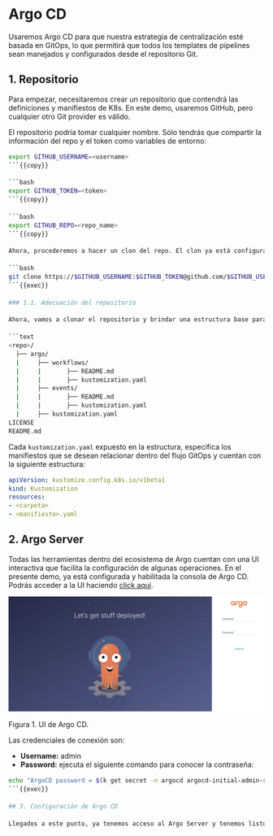 # Argo CD

Usaremos Argo CD para que nuestra estrategia de centralización esté basada en GitOps, lo que permitirá que todos los templates de pipelines sean manejados y configurados desde el repositorio Git.

## 1. Repositorio

Para empezar, necesitaremos crear un repositorio que contendrá las definiciones y manifiestos de K8s. En este demo, usaremos GitHub, pero cualquier otro Git provider es válido. 

El repositorio podría tomar cualquier nombre. Sólo tendrás que compartir la información del repo y el token como variables de entorno:

```bash
export GITHUB_USERNAME=<username>
```{{copy}}

```bash
export GITHUB_TOKEN=<token>
```{{copy}}

```bash
export GITHUB_REPO=<repo_name>
```{{copy}}

Ahora, procederemos a hacer un clon del repo. El clon ya está configurado con tus credenciales, por lo que podrás hacer operaciones de `git push` sin problemas.

```bash
git clone https://$GITHUB_USERNAME:$GITHUB_TOKEN@github.com/$GITHUB_USERNAME/$GITHUB_REPO
```{{exec}}

### 1.1. Adecuación del repositorio

Ahora, vamos a clonar el repositorio y brindar una estructura base para organizar el proyecto. Se recomienda la siguiente estructura:

```text
<repo>/
  ├── argo/
  |     ├── workflows/
  |     |       ├── README.md
  |     |       ├── kustomization.yaml
  |     ├── events/
  |     |       ├── README.md
  |     |       ├── kustomization.yaml
  |     ├── kustomization.yaml
LICENSE
README.md
```

Cada `kustomization.yaml` expuesto en la estructura, especifica los manifiestos que se desean relacionar dentro del flujo GitOps y cuentan con la siguiente estructura:

```yaml
apiVersion: kustomize.config.k8s.io/v1beta1
kind: Kustomization
resources:
- <carpeta>
- <manifiesto>.yaml
```

## 2. Argo Server

Todas las herramientas dentro del ecosistema de Argo cuentan con una UI interactiva que facilita la configuración de algunas operaciones. En el presente demo, ya está configurada y habilitada la consola de Argo CD. Podrás acceder a la UI haciendo [click aquí]({{TRAFFIC_HOST1_80}}).

![](./images/init.png)

Figura 1. UI de Argo CD.

Las credenciales de conexión son:

* __Username:__ admin
* __Password:__ ejecuta el siguiente comando para conocer la contraseña:

```bash
echo "ArgoCD password = $(k get secret -n argocd argocd-initial-admin-secret -o jsonpath="{.data.password}" | base64 -d)"
```{{exec}}

## 3. Configuración de Argo CD

Llegados a este punto, ya tenemos acceso al Argo Server y tenemos listo el repositorio. Lo único que debemos hacer es relacionar el repositorio con Argo CD. Lo podremos hacer a través de la UI, como se muestra en la Figura 2.

